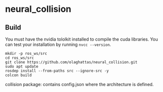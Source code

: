 # neural_collision
## Build 
You must have the nvidia tololkit installed to compile the cuda libraries. You can test your installation by running `nvcc --version`. 

```
mkdir -p ros_ws/src
cd ros_ws/src
git clone https://github.com/olaghattas/neural_collision.git
sudo apt update
rosdep install --from-paths src --ignore-src -y
colcon build

```

collision package:
contains config.json where the architecture is defined.

